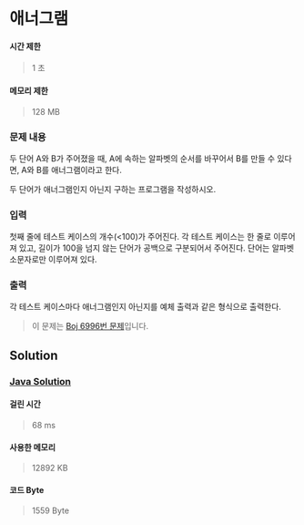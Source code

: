 # 애너그램


#### 시간 제한


> 1 초


#### 메모리 제한


> 128 MB


### 문제 내용


두 단어 A와 B가 주어졌을 때, A에 속하는 알파벳의 순서를 바꾸어서 B를 만들 수 있다면, A와 B를 애너그램이라고 한다.

두 단어가 애너그램인지 아닌지 구하는 프로그램을 작성하시오.


### 입력


첫째 줄에 테스트 케이스의 개수(<100)가 주어진다. 각 테스트 케이스는 한 줄로 이루어져 있고, 길이가 100을 넘지 않는 단어가 공백으로 구분되어서 주어진다. 단어는 알파벳 소문자로만 이루어져 있다.


### 출력


각 테스트 케이스마다 애너그램인지 아닌지를 예체 출력과 같은 형식으로 출력한다.


> 이 문제는 [Boj 6996번 문제](https://www.acmicpc.net/problem/6996)입니다.


## Solution


### [Java Solution](./main.java)


#### 걸린 시간


> 68 ms


#### 사용한 메모리


> 12892 KB


#### 코드 Byte


> 1559 Byte
